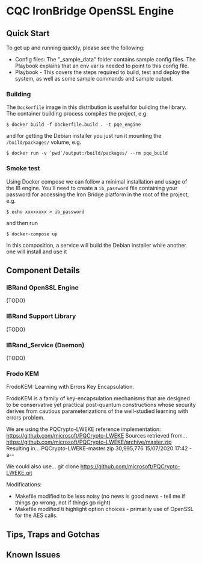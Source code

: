 
# CQC IronBridge OpenSSL Engine

## Quick Start
To get up and running quickly, please see the following:

* Config files: The "_sample_data" folder contains sample config files.  The Playbook explains that an env var is needed to point to this config file.
* Playbook - This covers the steps required to build, test and deploy the system, as well as some sample commands and sample output.

### Building
The `Dockerfile` image in this distribution is useful for building the library. The container building process compiles the project, e.g.
```shell
$ docker build -f Dockerfile.build . -t pqe_engine
```
and for getting the Debian installer you just run it mounting the `/build/packages/` volume, e.g.
```shell
$ docker run -v `pwd`/output:/build/packages/ --rm pqe_build
```

### Smoke test
Using Docker compose we can follow a minimal installation and usage of the IB engine.
You'll need to create a `ib_password` file containing your password for accessing the Iron Bridge platform in the root of the project, e.g.
```shell
$ echo xxxxxxxx > ib_password
```
and then run
```shell
$ docker-compose up
```
In this composition, a service will build the Debian installer while another one will install and use it


## Component Details

### IBRand OpenSSL Engine

(TODO)

### IBRand Support Library

(TODO)

### IBRand_Service (Daemon)

(TODO)

### Frodo KEM

FrodoKEM: Learning with Errors Key Encapsulation.

FrodoKEM is a family of key-encapsulation mechanisms that are designed to be
conservative yet practical post-quantum constructions whose security derives
from cautious parameterizations of the well-studied learning with errors
problem.

We are using the PQCrypto-LWEKE reference implementation:
    https://github.com/microsoft/PQCrypto-LWEKE
Sources retrieved from...
    https://github.com/microsoft/PQCrypto-LWEKE/archive/master.zip
Resulting in...
    PQCrypto-LWEKE-master.zip	30,995,776	15/07/2020 17:42	-a--

We could also use...
    git clone https://github.com/microsoft/PQCrypto-LWEKE.git

Modifications: 
 * Makefile modified to be less noisy (no news is good news - tell me if things go wrong, not if things go right)
 * Makefile modified ti highlight option choices - primarily use of OpenSSL for the AES calls.

## Tips, Traps and Gotchas


## Known Issues


